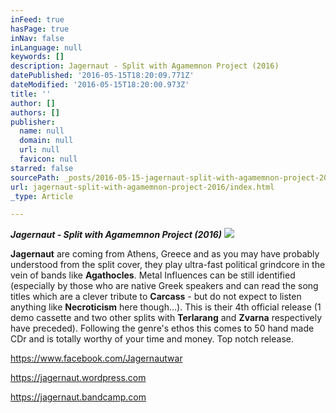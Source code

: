 ```yaml
---
inFeed: true
hasPage: true
inNav: false
inLanguage: null
keywords: []
description: Jagernaut - Split with Agamemnon Project (2016)
datePublished: '2016-05-15T18:20:09.771Z'
dateModified: '2016-05-15T18:20:00.973Z'
title: ''
author: []
authors: []
publisher:
  name: null
  domain: null
  url: null
  favicon: null
starred: false
sourcePath: _posts/2016-05-15-jagernaut-split-with-agamemnon-project-2016.md
url: jagernaut-split-with-agamemnon-project-2016/index.html
_type: Article

---
```

**_Jagernaut - Split with Agamemnon Project (2016)_**
![](https://the-grid-user-content.s3-us-west-2.amazonaws.com/cc5ae578-e27d-4bf1-b430-65c564242535.jpg)

**Jagernaut** are coming from Athens, Greece and as you may have probably understood from the split cover, they play ultra-fast political grindcore in the vein of bands like **Agathocles**. Metal Influences can be still identified (especially by those who are native Greek speakers and can read the song titles which are a clever tribute to **Carcass** - but do not expect to listen anything like **Necroticism** here though...). This is their 4th official release (1 demo cassette and two other splits with **Terlarang** and **Zvarna** respectively have preceded). Following the genre's ethos this comes to 50 hand made CDr and is totally worthy of your time and money. Top notch release.

https://www.facebook.com/Jagernautwar

https://jagernaut.wordpress.com

https://jagernaut.bandcamp.com